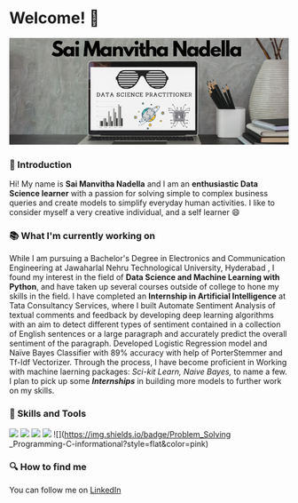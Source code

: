 # Welcome! 👋

[![Header](https://github.com/SaiManvithaNadella/SaiManvithaNadella/blob/main/header%20image.png "Header")](https://some-url.dev/)

###  :girl: Introduction

Hi! My name is **Sai Manvitha Nadella** and I am an **enthusiastic Data Science learner** with a passion for solving simple to complex business queries and create models to simplify everyday human activities.
I like to consider myself a very creative individual, and a self learner :smile:

### :books: What I'm currently working on 

While I am pursuing a Bachelor's Degree in Electronics and Communication Engineering at Jawaharlal Nehru Technological University, Hyderabad
, I found my interest in the field of **Data Science and Machine Learning with Python**, and have taken up several courses outside of college to hone my skills in the field. 
I have completed an **Internship in Artificial Intelligence** at Tata Consultancy Services, where I built Automate Sentiment Analysis of textual comments and feedback by developing deep learning 
algorithms with an aim to detect different types of sentiment contained in a collection of English sentences or a large 
paragraph and accurately predict the overall sentiment of the paragraph. Developed Logistic Regression model and Naïve Bayes Classifier with 89% accuracy with help of PorterStemmer and Tf-Idf Vectorizer. Through the process, I have become proficient in Working with machine laerning packages: *Sci-kit Learn, Naive Bayes,* to name a few. 
I plan to pick up some ***Internships*** in building more models to further work on my skills. 

### 🔧 Skills and Tools
![](https://img.shields.io/badge/Programming_Language-Python-informational?style=flat&color=pink)
![](https://img.shields.io/badge/Data_Visualisation-Pandas_Seaborn-informational?style=flat&color=pink)
![](https://img.shields.io/badge/Algorithms-NLP-informational?style=flat&color=pink)
![](https://img.shields.io/badge/IDE-JupyterLab-informational?style=flat&color=pink)
![](https://img.shields.io/badge/Problem_Solving _Programming-C-informational?style=flat&color=pink)

### :mag: How to find me
You can follow me on [LinkedIn](https://www.linkedin.com/in/sai-manvitha-nadella-746b20193/)
